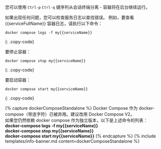 您可以使用 `Ctrl-p` `Ctrl-q` 键序列从会话终端分离 - 容器将在后台继续运行。

如果出现任何问题，您可以检查服务日志以查找错误。
例如，要查看 {{serviceFullName}} 容器日志，请执行以下命令：

```
docker compose logs -f my{{serviceName}}
```
{: .copy-code}

要停止容器：

```
docker compose stop my{{serviceName}}
```
{: .copy-code}

要启动容器：

```
docker compose start my{{serviceName}}
```
{: .copy-code}

{% capture dockerComposeStandalone %}
Docker Compose 作为 docker-compose（带连字符）已被弃用。建议改用 Docker Compose V2。
<br>如果您仍然依赖 docker compose 作为独立版本，以下是上述命令的列表：
<br>**docker-compose logs -f my{{serviceName}}**
<br>**docker-compose stop my{{serviceName}}**
<br>**docker-compose start my{{serviceName}}**
{% endcapture %}
{% include templates/info-banner.md content=dockerComposeStandalone %}